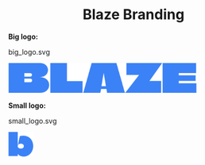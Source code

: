 <div align="center">
    <h1>Blaze Branding</h1>
</div>

**Big logo:**

big_logo.svg

<img src="./big_logo.svg" height="60">

<br>

**Small logo:**

small_logo.svg

<img src="./small_logo.svg" width="50" height="50">
